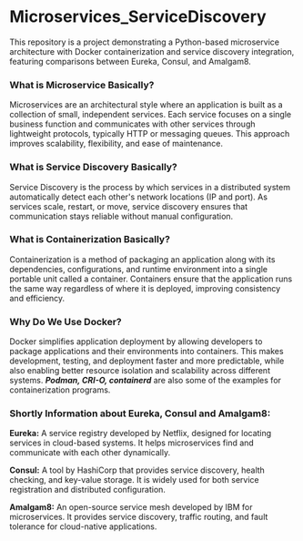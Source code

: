 # Microservices_ServiceDiscovery
This repository is a project demonstrating a Python-based microservice architecture with Docker containerization and service discovery integration, featuring comparisons between Eureka, Consul, and Amalgam8.

### What is Microservice Basically?
Microservices are an architectural style where an application is built as a collection of small, independent services. Each service focuses on a single business function and communicates with other services through lightweight protocols, typically HTTP or messaging queues. This approach improves scalability, flexibility, and ease of maintenance.

### What is Service Discovery Basically?
Service Discovery is the process by which services in a distributed system automatically detect each other's network locations (IP and port). As services scale, restart, or move, service discovery ensures that communication stays reliable without manual configuration.

### What is Containerization Basically?
Containerization is a method of packaging an application along with its dependencies, configurations, and runtime environment into a single portable unit called a container. Containers ensure that the application runs the same way regardless of where it is deployed, improving consistency and efficiency.

### Why Do We Use Docker?
Docker simplifies application deployment by allowing developers to package applications and their environments into containers. This makes development, testing, and deployment faster and more predictable, while also enabling better resource isolation and scalability across different systems. <b><i>Podman, CRI-O, containerd</b></i> are also some of the examples for containerization programs.

### Shortly Information about Eureka, Consul and Amalgam8:
<b>Eureka:</b> A service registry developed by Netflix, designed for locating services in cloud-based systems. It helps microservices find and communicate with each other dynamically.

<b>Consul:</b> A tool by HashiCorp that provides service discovery, health checking, and key-value storage. It is widely used for both service registration and distributed configuration.

<b>Amalgam8:</b> An open-source service mesh developed by IBM for microservices. It provides service discovery, traffic routing, and fault tolerance for cloud-native applications.
